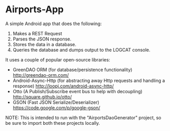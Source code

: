 Airports-App
=====================

A simple Android app that does the following:

1.  Makes a REST Request
2.  Parses the JSON response.
3.  Stores the data in a database.
4.  Queries the database and dumps output to the LOGCAT console.

It uses a couple of popular open-source libraries:
- GreenDAO ORM (for database/persistence functionality) 
   http://greendao-orm.com/
- Android-Async-Http (for abstracting away Http requests and handling a response) 
   http://loopj.com/android-async-http/
- Otto (A Publish/Subscribe event bus to help with decoupling)
   http://square.github.io/otto/
- GSON (Fast JSON Serialize/Deserializer)
   https://code.google.com/p/google-gson/

NOTE: 
This is intended to run with the "AirportsDaoGenerator" project, so be sure to import both these projects locally.